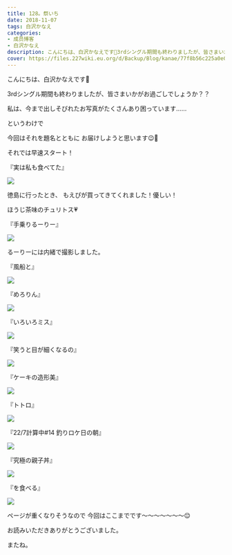 ```yaml
---
title: 128。祭いち
date: 2018-11-07
tags: 白沢かなえ
categories: 
- 成员博客
- 白沢かなえ
description: こんにちは、白沢かなえです🌷3rdシングル期間も終わりましたが、皆さまいかがお過ごしでしょうか？？私は、今まで出しそびれたお写真がたくさんあり困っています……...
cover: https://files.227wiki.eu.org/d/Backup/Blog/kanae/77f8b56c225a0e00c5e96e7995d42.png 
---
```






こんにちは、白沢かなえです🌷



3rdシングル期間も終わりましたが、皆さまいかがお過ごしでしょうか？？







私は、今まで出しそびれたお写真がたくさんあり困っています……





というわけで


今回はそれを題名とともに
お届けしようと思います😉🌸






それでは早速スタート！















『実は私も食べてた』


![](https://files.227wiki.eu.org/d/Backup/Blog/kanae/77f8b56c225a0e00c5e96e7995d42.png)





徳島に行ったとき、
もえぴが買ってきてくれました！優しい！

ほうじ茶味のチュリトス💗













『手乗りるーりー』


![](https://files.227wiki.eu.org/d/Backup/Blog/kanae/77f8b56c225a0e00c5e96e7995d42-01.png)




るーりーには内緒で撮影しました。













『風船と』


![](https://files.227wiki.eu.org/d/Backup/Blog/kanae/77f8b56c225a0e00c5e96e7995d42-02.png)













『めろりん』


![](https://files.227wiki.eu.org/d/Backup/Blog/kanae/77f8b56c225a0e00c5e96e7995d42-03.png)











『いろいろミス』


![](https://files.227wiki.eu.org/d/Backup/Blog/kanae/77f8b56c225a0e00c5e96e7995d42-04.jpg)












『笑うと目が細くなるの』


![](https://files.227wiki.eu.org/d/Backup/Blog/kanae/77f8b56c225a0e00c5e96e7995d42-05.jpg)









『ケーキの造形美』


![](https://files.227wiki.eu.org/d/Backup/Blog/kanae/77f8b56c225a0e00c5e96e7995d42-06.jpg)














『トトロ』



![](https://files.227wiki.eu.org/d/Backup/Blog/kanae/77f8b56c225a0e00c5e96e7995d42-07.jpg)








『22/7計算中#14 釣りロケ日の朝』

![](https://files.227wiki.eu.org/d/Backup/Blog/kanae/77f8b56c225a0e00c5e96e7995d42-08.jpg)








『究極の親子丼』


![](https://files.227wiki.eu.org/d/Backup/Blog/kanae/77f8b56c225a0e00c5e96e7995d42-09.jpg)








『を食べる』


![](https://files.227wiki.eu.org/d/Backup/Blog/kanae/77f8b56c225a0e00c5e96e7995d42-10.jpg)












ページが重くなりそうなので
今回はここまでです〜〜〜〜〜〜〜😌










お読みいただきありがとうございました。


またね。


